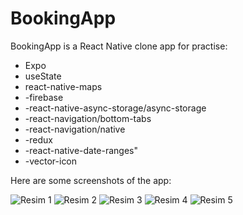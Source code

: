 # BookingApp

BookingApp is a React Native  clone app for practise:


- Expo
- useState
- react-native-maps
- -firebase
- -react-native-async-storage/async-storage
- -react-navigation/bottom-tabs
- -react-navigation/native
- -redux
- -react-native-date-ranges"
- -vector-icon


  

Here are some screenshots  of the app:

![Resim 1](https://r.resimlink.com/jbd3spQ.png)
![Resim 2](https://r.resimlink.com/NDbWV.png)
![Resim 3](https://r.resimlink.com/Ksw9W0fPg.png)
![Resim 4](https://r.resimlink.com/vUWcVu6X4yL.png)
![Resim 5](https://r.resimlink.com/Q6veH.png)
